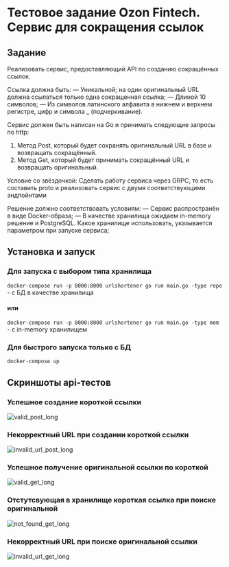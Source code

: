 # Тестовое задание Ozon Fintech. Сервис для сокращения ссылок
## Задание
Реализовать сервис, предоставляющий API по созданию сокращённых ссылок.

Ссылка должна быть:
— Уникальной; на один оригинальный URL должна ссылаться только одна сокращенная ссылка;
— Длиной 10 символов;
— Из символов латинского алфавита в нижнем и верхнем регистре, цифр и символа _ (подчеркивание).

Сервис должен быть написан на Go и принимать следующие запросы по http:
1. Метод Post, который будет сохранять оригинальный URL в базе и возвращать сокращённый.
2. Метод Get, который будет принимать сокращённый URL и возвращать оригинальный.

Условие со звёздочкой:
Сделать работу сервиса через GRPC, то есть составить proto и реализовать сервис с двумя соответствующими эндпойнтами


Решение должно соответствовать условиям:
— Сервис распространён в виде Docker-образа; 
— В качестве хранилища ожидаем in-memory решение и PostgreSQL. Какое хранилище использовать, указывается параметром при запуске сервиса; 

## Установка и запуск
### Для запуска с выбором типа хранилища
`docker-compose run -p 8000:8000 urlshortener go run main.go -type repo ` - с БД в качестве хранилища

#### или

`docker-compose run -p 8000:8000 urlshortener go run main.go -type mem ` - с in-memory хранилищем
### Для быстрого запуска только с БД
`docker-compose up `

## Скриншоты api-тестов
### Успешное создание короткой ссылки
![valid_post_long](https://github.com/sashabondar41/url_shortener/assets/75033340/c9c3b641-31d8-487f-a3aa-19b86faf8ded)
### Некорректный URL при создании короткой ссылки
![invalid_url_post_long](https://github.com/sashabondar41/url_shortener/assets/75033340/85ed95ce-c867-432d-a5ef-13076091445e)
### Успешное получение оригинальной ссылки по короткой
![valid_get_long](https://github.com/sashabondar41/url_shortener/assets/75033340/6ea5d63d-6253-42f5-ae02-8b9e61db66cf)
### Отстутсвующая в хранилище короткая ссылка при поиске оригинальной
![not_found_get_long](https://github.com/sashabondar41/url_shortener/assets/75033340/07748357-bd28-4e23-b657-e5fcb95eb24b)
### Некорректный URL при поиске оригинальной ссылки
![invalid_url_get_long](https://github.com/sashabondar41/url_shortener/assets/75033340/85e462b7-46ee-4966-8dc9-9d9aae9e183c)






